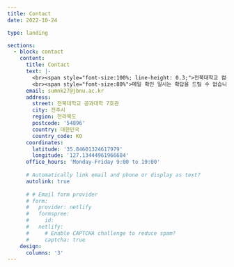 ```yaml
---
title: Contact
date: 2022-10-24

type: landing

sections:
  - block: contact
    content:
      title: Contact
      text: |-
        <br><span style="font-size:100%; line-height: 0.3;">전북대학교 컴퓨터공학부(컴퓨터공학) 22학번 김수민
        <br><span style="font-size:80%">메일 확인 일시는 확답을 드릴 수 없습니다...!</span><br>
      email: sumnk27@jbnu.ac.kr
      address:
        street: 전북대학교 공과대학 7호관
        city: 전주시
        region: 전라북도
        postcode: '54896'
        country: 대한민국
        country_code: KO
      coordinates:
        latitude: '35.84601324617979'
        longitude: '127.13444961966684'
      office_hours: 'Monday-Friday 9:00 to 19:00'
 
      # Automatically link email and phone or display as text?
      autolink: true
    
      # # Email form provider
      # form:
      #   provider: netlify
      #   formspree:
      #     id:
      #   netlify:
      #     # Enable CAPTCHA challenge to reduce spam?
      #     captcha: true
    design:
      columns: '3'
---
```

